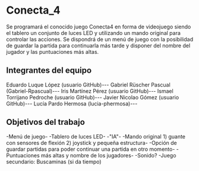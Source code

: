 # Conecta_4

Se programará el conocido juego Conecta4 en forma de videojuego siendo el tablero un conjunto de luces LED y utilizando un mando original para controlar las acciones. Se dispondrá de un menú de juego con la posibilidad de guardar la partida para continuarla más tarde y disponer del nombre del jugador y las puntuaciones más altas.

## Integrantes del equipo 

Eduardo Luque López (usuario GitHub)---
Gabriel Rüscher Pascual (Gabriel-Rpascual)---
Iris Martínez Pérez (usuario GitHub)---
Ismael Torrijano Pedroche (usuario GitHub)---
Javier Nicolao Gómez (usuario GitHub)---
Lucía Pardo Hermosa (lucia-phermosa)---

## Objetivos del trabajo

-Menú de juego-
-Tablero de luces LED-
-"IA"-
-Mando original 1) guante con sensores de flexión 
                2) joystick y pequeña estructura-
-Opción de guardar partidas para poder continuar una partida en otro momento-
-Puntuaciones más altas y nombre de los jugadores-
-Sonido?
-Juego secundario: Buscaminas (si da tiempo)
